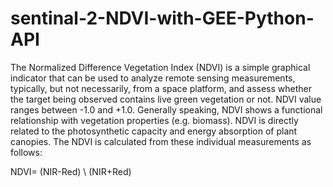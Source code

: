# sentinal-2-NDVI-with-GEE-Python-API
The Normalized Difference Vegetation Index (NDVI) is a simple graphical indicator that can be used to analyze remote sensing measurements, typically, but not necessarily, from a space platform, and assess whether the target being observed contains live green vegetation or not.
NDVI value ranges between -1.0 and +1.0. Generally speaking, NDVI shows a functional relationship with vegetation properties (e.g. biomass). NDVI is directly related to the photosynthetic capacity and energy absorption of plant canopies. The NDVI is calculated from these individual measurements as follows:

NDVI= (NIR-Red) \ (NIR+Red)
